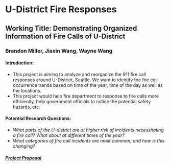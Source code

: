 # U-District Fire Responses
## Working Title: Demonstrating Organized Information of Fire Calls of U-District  
### Brandon Miller, Jiaxin Wang, Wayne Wang

#### Introduction:

* This project is aiming to analyze and reorganize the 911 fire call responses around U-District, Seattle. We want to identify the fire call occurrence trends based on time of the year, time of the day as well as the locations.
* This project would help fire department to response to fire calls more efficiently, help government officials to notice the potential safety hazards, etc.

#### Potential Research Questions:
* _What parts of the U-district are at higher risk of incidents necessitating a fire call? What about at different times of the year?_
* _What categories of fire call incidents are most common, and how is this changing?_

#### [_Project Proposal_](https://github.com/Wayne-86/U-District-Fire-Responses/wiki/Project-Proposal)
